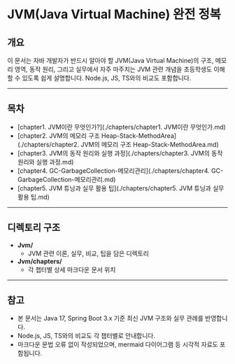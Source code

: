 # JVM(Java Virtual Machine) 완전 정복

## 개요
이 문서는 자바 개발자가 반드시 알아야 할 JVM(Java Virtual Machine)의 구조, 메모리 영역, 동작 원리, 그리고 실무에서 자주 마주치는 JVM 관련 개념을 초등학생도 이해할 수 있도록 쉽게 설명합니다. Node.js, JS, TS와의 비교도 포함합니다.

---

## 목차
- [chapter1. JVM이란 무엇인가?](./chapters/chapter1. JVM이란 무엇인가.md)
- [chapter2. JVM의 메모리 구조 Heap-Stack-MethodArea](./chapters/chapter2. JVM의 메모리 구조 Heap-Stack-MethodArea.md)
- [chapter3. JVM의 동작 원리와 실행 과정](./chapters/chapter3. JVM의 동작 원리와 실행 과정.md)
- [chapter4. GC-GarbageCollection-메모리관리](./chapters/chapter4. GC-GarbageCollection-메모리관리.md)
- [chapter5. JVM 튜닝과 실무 활용 팁](./chapters/chapter5. JVM 튜닝과 실무 활용 팁.md)

---

## 디렉토리 구조
- **Jvm/**
  - JVM 관련 이론, 실무, 비교, 팁을 담은 디렉토리
- **Jvm/chapters/**
  - 각 챕터별 상세 마크다운 문서 위치

---

## 참고
- 본 문서는 Java 17, Spring Boot 3.x 기준 최신 JVM 구조와 실무 관례를 반영합니다.
- Node.js, JS, TS와의 비교도 각 챕터별로 안내합니다.
- 마크다운 문법 오류 없이 작성되었으며, mermaid 다이어그램 등 시각적 자료도 포함됩니다.
